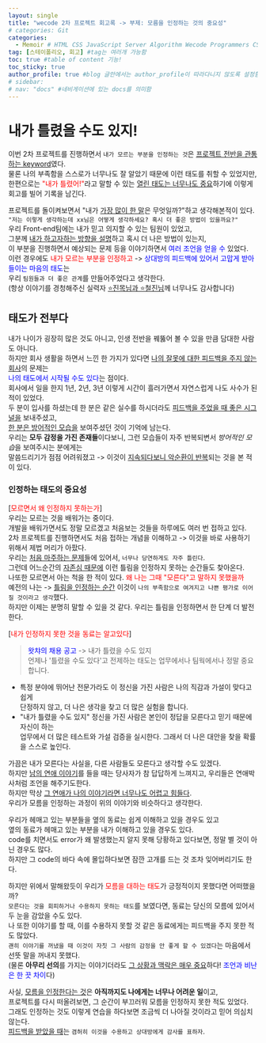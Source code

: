 ```yaml
---
layout: single
title: "wecode 2차 프로젝트 회고록 -> 부제: 모름을 인정하는 것의 중요성"
# categories: Git
categories:
  - Memoir # HTML CSS JavaScript Server Algorithm Wecode Programmers CS vsCode
tag: [스테이폴리오, 회고] #tag는 여러개 가능함
toc: true #table of content 기능!
toc_sticky: true
author_profile: true #blog 글안에서는 author_profile이 따라다니지 않도록 설정함
# sidebar:
# nav: "docs" #네비게이션에 있는 docs를 의미함
---
```

# 내가 틀렸을 수도 있지!
이번 2차 프로젝트를 진행하면서 `내가 모르는 부분을 인정하는 것`은 <u>프로젝트 전반을 관통하는 keyword</u>였다.   
물론 나의 부족함을 스스로가 너무나도 잘 알았기 때문에 이런 태도를 취할 수 있었지만,  
한편으로는 <span style="color:red">"내가 틀렸어!"</span>라고 말할 수 있는 <u>열린 태도는 너무나도 중요</u>하기에 이렇게 회고를 빌어 기록을 남긴다.  

프로젝트를 돌이켜보면서 "내가 <u>가장 많이 한 말</u>은 무엇일까?"하고 생각해본적이 있다.  
`"저는 이렇게 생각하는데 xx님은 어떻게 생각하세요? 혹시 더 좋은 방법이 있을까요?"`  
우리 Front-end팀에는 내가 믿고 의지할 수 있는 팀원이 있었고,  
그분께 <u>내가 하고자하는 방향을 설명</u>하고 혹시 더 나은 방법이 있는지,  
이 부분을 진행하면서 예상되는
문제 등을 이야기하면서 <span style="color:blue">여러 조언을 얻을 수</span> 있었다.  
이런 경우에도 <span style="color:red">내가 모르는 부분을 인정하고</span> -> <span style="color:blue">상대방의 피드백에 있어서 고맙게 받아들이는 마음의 태도</span>는  
우리 `팀원들과 더 좋은 관계`를 만들어주었다고 생각한다.  
(항상 이야기를 경청해주신 실력자 <u>⭐️진목님과 ⭐️철진님</u>께 너무나도 감사합니다)  



## 태도가 전부다  
내가 나이가 굉장히 많은 것도 아니고, 인생 전반을 꿰뚫어 볼 수 있을 만큼 담대한 사람도 아니다.  
하지만 회사 생활을 하면서 느낀 한 가지가 있다면 <u>나의 잘못에 대한 피드백을 주지 않는 회사</u>의 문제는  
<span style="color:blue">나의 태도에서 시작될 수도 있다</span>는 점이다.  
회사에서 일을 한지 1년, 2년, 3년 이렇게 시간이 흘러가면서 자연스럽게 나도 사수가 된적이 있었다.  
두 분이 입사를 하셨는데 한 분은 같은 실수를 하시더라도 <u>피드백을 주었을 때 좋은 시그널을</u> 보내주셨고,  
<u>한 분은 방어적인 모습을</u> 보여주셨던 것이 기억에 남는다.  
우리는 **모두 감정을 가진 존재들**이다보니, 그런 모습들이 자주 반복되변서 *방어적인 모습*을 보여주시는 분에게는  
말씀드리기가 점점 어려워졌고 -> 이것이 <u>지속되다보니 악순환이 반복</u>되는 것을 본 적이 있다.  

### 인정하는 태도의 중요성  
[<span style="color:red">모르면서 왜 인정하지 못하는가</span>]  
우리는 모르는 것을 배워가는 중이다.  
개발을 배워가면서도 정말 모르겠고 처음보는 것들을 하루에도 여러 번 접하고 있다.  
2차 프로젝트를 진행하면서도 처음 접하는 개념을 이해하고 -> 이것을 바로 사용하기 위해서 제법 머리가 아팠다.  
우리는 <u>처음 마주하는 문제</u>들에 있어서, `너무나 당연하게도 자주 틀린다`.  
그런데 어느순간의 <u>자존심 때문에</u> 이런 틀림을 인정하지 못하는 순간들도 찾아온다.  
나또한 모르면서 아는 척을 한 적이 있다. <span style="color:red">왜 나는 그때 "모른다"고 말하지 못했을까</span>  
예전의 나는 -> <u>틀림을 인정하는 순간</u> 이것이 `나의 부족함으로 여겨지고 나쁜 평가로 이어질 것이라고 생각`했다.  
하지만 이제는 분명히 말할 수 있을 것 같다. 우리는 틀림을 인정하면서 한 단계 더 발전한다.  

[<span style="color:red">내가 인정하지 못한 것을 동료는 알고있다</span>]  
> <span style="color:blue">왓챠의 채용 공고</span> -> 내가 틀렸을 수도 있지  
언제나 '틀렸을 수도 있다'고 전제하는 태도는 업무에서나 팀웍에서나 정말 중요합니다.  
- 특정 분야에 뛰어난 전문가라도 이 정신을 가진 사람은 나의 직감과 가설이 맞다고 쉽게  
단정하지 않고, 더 나은 생각을 찾고 더 많은 실험을 합니다.  
- "내가 틀렸을 수도 있지" 정신을 가진 사람은 본인이 정답을 모른다고 믿기 때문에 자신이 하는  
업무에서 더 많은 테스트와 가설 검증을 실시한다. 그래서 더 나은 대안을 찾을 확률을 스스로 높인다.   

가끔은 내가 모른다는 사실을, 다른 사람들도 모른다고 생각할 수도 있겠다.  
하지만 <u>남의 연애 이야기</u>를 들을 때는 당사자가 참 답답하게 느껴지고, 우리들은 연애박사처럼 조언을 해주기도한다.    
하지만 막상 <u>그 연애가 나의 이야기라면 너무나도 어렵고 힘들다</u>.  
우리가 모름을 인정하는 과정이 위의 이야기와 비슷하다고 생각한다.  

우리가 헤매고 있는 부분들을 옆의 동료는 쉽게 이해하고 있을 경우도 있고  
옆의 동료가 헤매고 있는 부분을 내가 이해하고 있을 경우도 있다.  
code를 치면서도 error가 왜 발생했는지 알지 못해 당황하고 있다보면, 정말 별 것이 아닌 경우도 많다.  
하지만 그 code의 바다 속에 몰입하다보면 잠깐 고개를 드는 것 조차 잊어버리기도 한다.  

하지만 위에서 말해왔듯이 우리가 <span style="color:red">모름을 대하는 태도</span>가 긍정적이지 못했다면 어떠했을까?  
`모른다는 것을 회피하거나 수용하지 못하는 태도`를 보였다면, 동료는 당신의 모름에 있어서 두 눈을 감았을 수도 있다.  
나 또한 이야기를 할 때, 이를 수용하지 못할 것 같은 동료에게는 피드백을 주지 못한 적도 많았다.  
`괜히 이야기를 꺼냈을 때 이것이 자칫 그 사람의 감정을 안 좋게 할 수 있겠다`는 마음에서 선뜻 말을 꺼내지 못했다.  
(물론 **아무리 선의**를 가지는 이야기더라도 <u>그 상황과 맥락은 매우 중요</u>하다! <span style="color:blue">조언과 비난은 한 끗 차이</span>다)  

사실, <u>모름을 인정한다는 것</u>은 **아직까지도 나에게는 너무나 어려운 일**이고,  
프로젝트를 다시 떠올려보면, 그 순간이 부끄러워 모름을 인정하지 못한 적도 있었다.  
그래도 인정하는 것도 이렇게 연습을 하다보면 조금씩 더 나아질 것이라고 믿어 의심치 않는다.  
<u>피드백을 받았을 때</u>는 `겸허히 이것을 수용하고 상대방에게 감사를 표하자`.  





<!-- ### 2. Link 넣기

```
[StarFolio] : [SatyFolio 클론 프로젝트 Github 바로가기](https://github.com/gunhee-jeong/30-2nd-Starfolio-frontend)
유형 1: [설명어를 입력] : [gunhee's coding blog](https://gunhee-jeong.github.io/)
유형 2: (URL 자동연결) : <https://gunhee-jeong.github.io/>
유형 3: (동일 파일 내 '문단으로 이동') : [1. Header로 이동](###-1-header)

```

유형 1: (설명어를 입력) : [gunhee's coding blog](https://gunhee-jeong.github.io/)
유형 2: (URL 자동연결) : <https://gunhee-jeong.github.io/>
유형 3: (동일 파일 내 '문단으로 이동') : [1. Header로 이동](#1-header)
유형 3의 방법

1. 특수문자를 제거
2. 스페이스는 -로 바꾸고
3. 대문자는 소문자로!
   그래서 ### 1. Header -> #1-header

## Link: [google][https://www.google.com/]

### 3. 수평선

```

---

```

---

### 4. 라인 바꾸기

```

스페이스바를 2번 눌러주면 다음칸으로
이동할 수 있어요!

```

---

스페이스바를 2번 눌러주면
다음칸으로 이동할 수 있어요!

### 5. list 만들기

```

1. 1번
2. 2번
3. 3번

- 순서없는 list
  - 순서없는 list
    - 순서없는 list

```

1. 1번
2. 2번
3. 3번

- 순서없는 list
  - 순서없는 list
    - 순서없는 list

---

### 6. font 관련

```

**진하게** -> 볼드
_기울여서_ -> 이탤릭체
~~취소선~~ -> 취소선

<ul>밑줄넣기</ul> -> 밑줄
<span style="color:red">빨간 글씨</span> -> 글자색
이것이 `인라인` 입니다 -> 인라인 코드
```

**진하게** -> 볼드
_기울여서_ -> 이탤릭체
~~취소선~~ -> 취소선
<u>밑줄넣기</u> -> 밑줄
<span style="color:red">빨간 글씨</span>
이것이 `인라인` 입니다 -> 인라인 코드

---

### 7. 인용구문

```
> coding
>
> > JavaScript
> >
> > > 내가 프짱!
```

> coding
>
> > JavaScript
> >
> > > 내가 프짱!

---

### 8. 이미지 삽입

```
유형1: ('사이즈를 조절' -> HTML 태그 사용) : <img src="https://gunhee-jeong.github.io/assets/images/blogLogo.png" width="400" height="200">
유형2: (이미지 삽입 후 -> 링크 걸기)
[![이미지](https://gunhee-jeong.github.io/assets/images/blogLogo/blogLogo.png)](https://gunhee-jeong.github.io/)
```

유형1: ('사이즈를 조절' -> HTML 태그 사용) : <img src="https://gunhee-jeong.github.io/assets/images/blogLogo.png" width="400" height="200">
유형2: (이미지 삽입 후 -> 링크 걸기)
[![이미지](https://gunhee-jeong.github.io/assets/images/blogLogo.png)](https://gunhee-jeong.github.io/)

### 9. 표 만들기

```
||국어|영어|
| :--- | ---: | :--: |
|건희 | 100점 | 100점
|철수 | 100점 | 100점
```

|      |  국어 | 영어  |
| :--- | ----: | :---: |
| 건희 | 100점 | 100점 |
| 철수 | 100점 | 100점 |

> - header를 넣고 싶은 경우 ---을 사용하고 :을 이용하여 정렬에 사용함!

### 10. 토글 만들기

```
<details>
<summary>여기를 누르세요</summary>
<div markdown="1">
숨겨진 내용
</div>
</details>
```

<details>
<summary>여기를 누르세요</summary>
<div markdown="1">
숨겨진 내용
</div>
</details> -->
